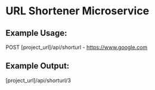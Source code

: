 # URL Shortener Microservice

## Example Usage:
POST [project_url]/api/shorturl - https://www.google.com
## Example Output:
[project_url]/api/shorturl/3
